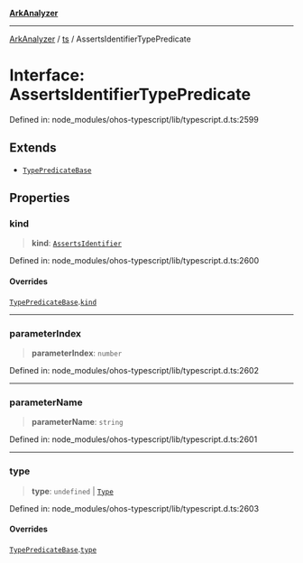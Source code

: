 [**ArkAnalyzer**](../../../../README.md)

***

[ArkAnalyzer](../../../../globals.md) / [ts](../README.md) / AssertsIdentifierTypePredicate

# Interface: AssertsIdentifierTypePredicate

Defined in: node\_modules/ohos-typescript/lib/typescript.d.ts:2599

## Extends

- [`TypePredicateBase`](TypePredicateBase.md)

## Properties

### kind

> **kind**: [`AssertsIdentifier`](../enumerations/TypePredicateKind.md#assertsidentifier)

Defined in: node\_modules/ohos-typescript/lib/typescript.d.ts:2600

#### Overrides

[`TypePredicateBase`](TypePredicateBase.md).[`kind`](TypePredicateBase.md#kind)

***

### parameterIndex

> **parameterIndex**: `number`

Defined in: node\_modules/ohos-typescript/lib/typescript.d.ts:2602

***

### parameterName

> **parameterName**: `string`

Defined in: node\_modules/ohos-typescript/lib/typescript.d.ts:2601

***

### type

> **type**: `undefined` \| [`Type`](Type.md)

Defined in: node\_modules/ohos-typescript/lib/typescript.d.ts:2603

#### Overrides

[`TypePredicateBase`](TypePredicateBase.md).[`type`](TypePredicateBase.md#type)
